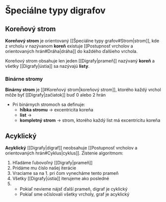 # Špeciálne typy digrafov

## Koreňový strom
**Koreňový strom** je orientovaný [[Špeciálne typy grafov#Strom|strom]], kde z vrcholu $v$ nazývanom **koreň** existuje [[Postupnosť vrcholov a orientovaných hrán#Dráha|dráha]] do každého ďalšieho vrchola.

Koreňový strom obsahuje len jeden [[Digrafy|prameň]] nazývaný **koreň** a všetky [[Digrafy|ústia]] sa nazývajú **listy**.

### Binárne stromy
**Binárny strom** je [[#Koreňový strom|koreňový strom]], ktorého každý vrchol môže byť [[Digrafy|začiatok]] buď 0 alebo 2 hrán
- Pri binárnych stromoch sa definuje:
	- **hĺbka stromu** -> excentricita koreňa
	- **list** ->
	- **kompletný strom** -> strom, ktorého každý list má excentricitu koreňa

## Acyklický
**Acyklický** [[Digrafy|digraf]] neobsahuje [[Postupnosť vrcholov a orientovaných hrán#Cyklus|cyklus]].
Zistenie algoritmom:
1. Hľadáme ľubovoľný [[Digrafy|prameň]]
2. Pridáme mu číslo našej iterácie
3. Vraciame sa na 1. pri čom vynecháme tento prameň
4. Všetky [[Digrafy|ústia]] iterujeme ako posledné
5. - Pokiaľ nevieme nájsť ďalší prameň, digraf je cyklický
	- Pokiaľ sme očíslovali všetky vrcholy, graf je acyklický